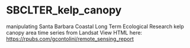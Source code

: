 # SBCLTER_kelp_canopy
manipulating Santa Barbara Coastal Long Term Ecological Research kelp canopy area time series from Landsat
View HTML here: https://rpubs.com/gcontolini/remote_sensing_report
